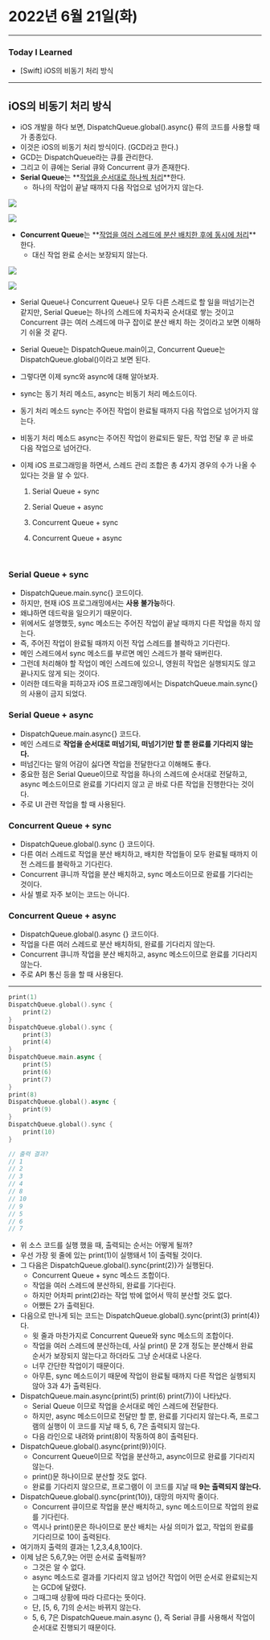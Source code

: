 # 2022년 6월 21일(화)

---

### Today I Learned

- [Swift] iOS의 비동기 처리 방식

----

## iOS의 비동기 처리 방식

- iOS 개발을 하다 보면, DispatchQueue.global().async{} 류의 코드를 사용할 때가 종종있다.
- 이것은 iOS의 비동기 처리 방식이다. (GCD라고 한다.)
- GCD는 DispatchQueue라는 큐를 관리한다.
- 그리고 이 큐에는 Serial 큐와 Concurrent 큐가 존재한다.
- **Serial Queue**는 **<u>작업을 순서대로 하나씩 처리</u>**한다. 
  - 하나의 작업이 끝날 때까지 다음 작업으로 넘어가지 않는다. 

![](https://miro.medium.com/max/2094/1*B1oCvVYzN1G55aQPcXdDQg.png)

![](https://miro.medium.com/max/2088/1*gq99_YL5blXEW_GD9jTfdQ.png)

- **Concurrent Queue**는 **<u>작업을 여러 스레드에 분산 배치한 후에 동시에 처리</u>**한다.
  - 대신 작업 완료 순서는 보장되지 않는다.

![](https://miro.medium.com/max/2072/1*3mn23N70CrzKAQNtjMp4jA.png)

![](https://miro.medium.com/max/2088/1*texdq2QlHUThEYdW01ASYw.png)

- Serial Queue나 Concurrent Queue나 모두 다른 스레드로 할 일을 떠넘기는건 같지만, Serial Queue는 하나의 스레드에 차곡차곡 순서대로 쌓는 것이고 Concurrent 큐는 여러 스레드에 마구 잡이로 분산 배치 하는 것이라고 보면 이해하기 쉬울 것 같다.

- Serial Queue는 DispatchQueue.main이고, Concurrent Queue는 DispatchQueue.global()이라고 보면 된다.

- 그렇다면 이제 sync와 async에 대해 알아보자.

- sync는 동기 처리 메소드, async는 비동기 처리 메소드이다.

- 동기 처리 메소드 sync는 주어진 작업이 완료될 때까지 다음 작업으로 넘어가지 않는다.

- 비동기 처리 메소드 async는 주어진 작업이 완료되든 말든, 작업 전달 후 곧 바로 다음 작업으로 넘어간다.

- 이제 iOS 프로그래밍을 하면서, 스레드 관리 조합은 총 4가지 경우의 수가 나올 수 있다는 것을 알 수 있다.

  1. Serial Queue + sync

  2. Serial Queue + async

  3. Concurrent Queue + sync

  4. Concurrent Queue + async

<br>

### Serial Queue + sync

- DispatchQueue.main.sync{} 코드이다.
- 하지만, 현재 iOS 프로그래밍에서는 **사용 불가능**하다.
- 왜냐하면 데드락을 일으키기 때문이다.
- 위에서도 설명했듯, sync 메소드는 주어진 작업이 끝날 때까지 다른 작업을 하지 않는다. 
- 즉, 주어진 작업이 완료될 때까지 이전 작업 스레드를 블락하고 기다린다.
- 메인 스레드에서 sync 메소드를 부르면 메인 스레드가 블락 돼버린다.
- 그런데 처리해야 할 작업이 메인 스레드에 있으니, 영원히 작업은 실행되지도 않고 끝나지도 않게 되는 것이다. 
- 이러한 데드락을 피하고자 iOS 프로그래밍에서는 DispatchQueue.main.sync{}의 사용이 금지 되었다.

### Serial Queue + async

- DispatchQueue.main.async{} 코드다. 
- 메인 스레드로 **작업을 순서대로 떠넘기되, 떠넘기기만 할 뿐 완료를 기다리지 않는다.**
- 떠넘긴다는 말의 어감이 싫다면 작업을 전달한다고 이해해도 좋다.
- 중요한 점은 Serial Queue이므로 작업을 하나의 스레드에 순서대로 전달하고, async 메소드이므로 완료를 기다리지 않고 곧 바로 다른 작업을 진행한다는 것이다.
- 주로 UI 관련 작업을 할 때 사용된다.

### Concurrent Queue + sync 

- DispatchQueue.global().sync {} 코드이다.
- 다른 여러 스레드로 작업을 분산 배치하고, 배치한 작업들이 모두 완료될 때까지 이전 스레드를 블락하고 기다린다. 
- Concurrent 큐니까 작업을 분산 배치하고, sync 메소드이므로 완료를 기다리는 것이다. 
- 사실 별로 자주 보이는 코드는 아니다.

### Concurrent Queue + async

- DispatchQueue.global().async {} 코드이다.
- 작업을 다른 여러 스레드로 분산 배치하되, 완료를 기다리지 않는다. 
- Concurrent 큐니까 작업을 분산 배치하고, async 메소드이므로 완료를 기다리지 않는다.
- 주로 API 통신 등을 할 때 사용된다.

-----

```swift
print(1)
DispatchQueue.global().sync {
    print(2)
}
DispatchQueue.global().sync {
    print(3)
    print(4)
}
DispatchQueue.main.async {
    print(5)
    print(6)
    print(7)
}
print(8)
DispatchQueue.global().async {
    print(9)
}
DispatchQueue.global().sync {
    print(10)
}

// 출력 결과?
// 1
// 2
// 3
// 4
// 8
// 10 
// 9
// 5 
// 6 
// 7
```

- 위 소스 코드를 실행 했을 때, 출력되는 순서는 어떻게 될까? 
- 우선 가장 윗 줄에 있는 print(1)이 실행돼서 1이 출력될 것이다.
- 그 다음은 DispatchQueue.global().sync{print(2)}가 실행된다.
  - Concurrent Queue + sync 메소드 조합이다.
  - 작업을 여러 스레드에 분산하되, 완료를 기다린다. 
  - 하지만 어차피 print(2)라는 작업 밖에 없어서 딱히 분산할 것도 없다.
  - 어쨌든 2가 출력된다.
- 다음으로 만나게 되는 코드는 DispatchQueue.global().sync{print(3) print(4)}다. 
  - 윗 줄과 마찬가지로 Concurrent Queue와 sync 메소드의 조합이다.
  - 작업을 여러 스레드에 분산하는데, 사실 print() 문 2개 정도는 분산해서 완료 순서가 보장되지 않는다고 하더라도 그냥 순서대로 나온다.
  - 너무 간단한 작업이기 때문이다.
  - 아무튼, sync 메소드이기 때문에 작업이 완료될 때까지 다른 작업은 실행되지 않아 3과 4가 출력된다. 
- DispatchQueue.main.async{print(5) print(6) print(7)}이 나타났다.
  - Serial Queue 이므로 작업을 순서대로 메인 스레드에 전달한다.
  - 하지만, async 메소드이므로 전달만 할 뿐, 완료를 기다리지 않는다.즉, 프로그램의 실행이 이 코드를 지날 때 5, 6, 7은 출력되지 않는다.
  - 다음 라인으로 내려와 print(8)이 작동하여 8이 출력된다.
- DispatchQueue.global().async{print(9)}이다.
  - Concurrent Queue이므로 작업을 분산하고, async이므로 완료를 기다리지 않는다.
  - print()문 하나이므로 분산할 것도 없다.
  - 완료를 기다리지 않으므로, 프로그램이 이 코드를 지날 때 **9는 출력되지 않는다.**
- DispatchQueue.global().sync{print(10)}, 대망의 마지막 줄이다.
  - Concurrent 큐이므로 작업을 분산 배치하고, sync 메소드이므로 작업의 완료를 기다린다.
  - 역시나 print()문은 하나이므로 분산 배치는 사실 의미가 없고, 작업의 완료를 기다리므로 10이 출력된다.
- 여기까지 출력의 결과는 1,2,3,4,8,10이다.
- 이제 남은 5,6,7,9는 어떤 순서로 출력될까?
  - 그것은 알 수 없다.
  - async 메소드로 결과를 기다리지 않고 넘어간 작업이 어떤 순서로 완료되는지는 GCD에 달렸다.
  - 그때그때 상황에 따라 다르다는 뜻이다.
  - 단, [5, 6, 7]의 순서는 바뀌지 않는다. 
  - 5, 6, 7은 DispatchQueue.main.async {}, 즉 Serial 큐를 사용해서 작업이 순서대로 진행되기 때문이다.